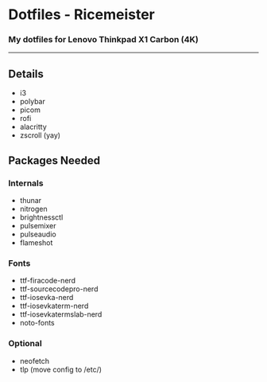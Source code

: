 # Dotfiles - Ricemeister
### My dotfiles for Lenovo Thinkpad X1 Carbon (4K)
---
## Details
- i3
- polybar
- picom
- rofi
- alacritty
- zscroll (yay)
## Packages Needed
### Internals
- thunar
- nitrogen
- brightnessctl
- pulsemixer
- pulseaudio
- flameshot
### Fonts
- ttf-firacode-nerd
- ttf-sourcecodepro-nerd
- ttf-iosevka-nerd
- ttf-iosevkaterm-nerd
- ttf-iosevkatermslab-nerd
- noto-fonts
### Optional
- neofetch
- tlp (move config to /etc/)
